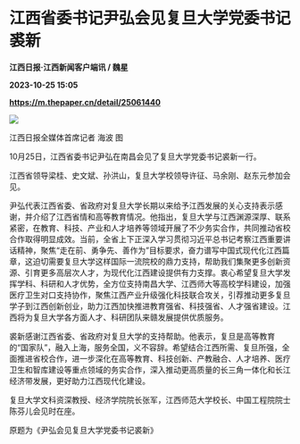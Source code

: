 # 江西省委书记尹弘会见复旦大学党委书记裘新
**江西日报·江西新闻客户端讯 / 魏星**

**2023-10-25 15:05**

**https://m.thepaper.cn/detail/25061440**

![](https://imagecloud.thepaper.cn/thepaper/image/275/631/294.jpg)

江西日报全媒体首席记者 海波 图

10月25日，江西省委书记尹弘在南昌会见了复旦大学党委书记裘新一行。

江西省领导梁桂、史文斌、孙洪山，复旦大学校领导许征、马余刚、赵东元参加会见。

尹弘代表江西省委、省政府对复旦大学长期以来给予江西发展的关心支持表示感谢，并介绍了江西省情和高等教育情况。他指出，复旦大学与江西渊源深厚、联系紧密，在教育、科技、产业和人才培养等领域开展了不少务实合作，共同推动省校合作取得明显成效。当前，全省上下正深入学习贯彻习近平总书记考察江西重要讲话精神，聚焦“走在前、勇争先、善作为”目标要求，奋力谱写中国式现代化江西篇章，这迫切需要复旦大学这样国际一流院校的鼎力支持，帮助我们集聚更多创新资源、引育更多高层次人才，为现代化江西建设提供有力支撑。衷心希望复旦大学发挥学科、科研和人才优势，全方位支持南昌大学、江西师大等高校学科建设，加强医疗卫生对口支持协作，聚焦江西产业升级强化科技联合攻关，引荐推动更多复旦学子到江西创新创业，助力江西加快推进教育强省、科技强省、人才强省建设。江西将为复旦大学各方面人才、科研团队来赣发展提供优质服务。

裘新感谢江西省委、省政府对复旦大学的支持帮助。他表示，复旦是高等教育的“国家队”，融入上海，服务全国，义不容辞。希望结合江西所需、复旦所强，全面推进省校合作，进一步深化在高等教育、科技创新、产教融合、人才培养、医疗卫生和智库建设等重点领域的务实合作，深入推动更高质量的长三角一体化和长江经济带发展，更好助力江西现代化建设。

复旦大学文科资深教授、经济学院院长张军，江西师范大学校长、中国工程院院士陈芬儿会见时在座。

原题为《尹弘会见复旦大学党委书记裘新》